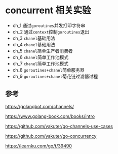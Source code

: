 # concurrent 相关实验

- ch_1 通过`goroutines`并发打印字符串
- ch_2 通过`context`控制`goroutines`退出
- ch_3 `chanel`基础用法
- ch_4 `chanel`基础用法
- ch_5 `chanel`简单生产者消费者
- ch_6 `chanel`简单工作池模式
- ch_7 `chanel`简单工作池模式
- ch_8 `goroutines+chanel`简单服务器
- ch_9 `goroutines+chanel`菊花链过滤器过程

## 参考
https://golangbot.com/channels/

https://www.golang-book.com/books/intro

https://github.com/yakuter/go-channels-use-cases

https://github.com/yakuter/go-concurrency

https://learnku.com/go/t/39490